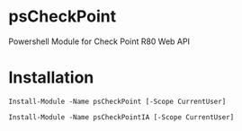 # psCheckPoint
Powershell Module for Check Point R80 Web API

# Installation
`Install-Module -Name psCheckPoint [-Scope CurrentUser]`

`Install-Module -Name psCheckPointIA [-Scope CurrentUser]`
